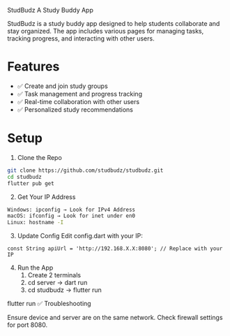 StudBudz
A Study Buddy App

StudBudz is a study buddy app designed to help students collaborate and stay organized. The app includes various pages for managing tasks, tracking progress, and interacting with other users.

# Features
- ✅ Create and join study groups
- ✅ Task management and progress tracking
- ✅ Real-time collaboration with other users
- ✅ Personalized study recommendations

#  Setup
1. Clone the Repo
```bash
git clone https://github.com/studbudz/studbudz.git
cd studbudz
flutter pub get
```

2. Get Your IP Address
```bash
Windows: ipconfig → Look for IPv4 Address
macOS: ifconfig → Look for inet under en0
Linux: hostname -I
```
3. Update Config
Edit config.dart with your IP:
```
const String apiUrl = 'http://192.168.X.X:8080'; // Replace with your IP
```
4. Run the App
    1. Create 2 terminals
    2. cd server -> dart run
    3. cd studbudz -> flutter run

flutter run
✅ Troubleshooting

Ensure device and server are on the same network.
Check firewall settings for port 8080.
